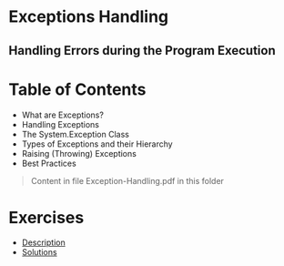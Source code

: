 # Exceptions Handling
## Handling Errors during the Program Execution

# Table of Contents
- What are Exceptions?
- Handling Exceptions
- The System.Exception Class
- Types of Exceptions and their Hierarchy
- Raising (Throwing) Exceptions
- Best Practices

> Content in file Exception-Handling.pdf in this folder

# Exercises
- [Description](Exercises.md)
- [Solutions](solution/README.md)